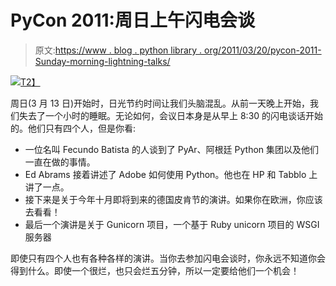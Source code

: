 # PyCon 2011:周日上午闪电会谈

> 原文:[https://www . blog . python library . org/2011/03/20/pycon-2011-Sunday-morning-lightning-talks/](https://www.blog.pythonlibrary.org/2011/03/20/pycon-2011-sunday-morning-lightning-talks/)

[![](../Images/404a7b432bc1cc0abd29b26f7d7351fc.png)T2】](http://us.pycon.org)

周日(3 月 13 日)开始时，日光节约时间让我们头脑混乱。从前一天晚上开始，我们失去了一个小时的睡眠。无论如何，会议日本身是从早上 8:30 的闪电谈话开始的。他们只有四个人，但是你看:

*   一位名叫 Fecundo Batista 的人谈到了 PyAr、阿根廷 Python 集团以及他们一直在做的事情。
*   Ed Abrams 接着讲述了 Adobe 如何使用 Python。他也在 HP 和 Tabblo 上讲了一点。
*   接下来是关于今年十月即将到来的德国皮肯节的演讲。如果你在欧洲，你应该去看看！
*   最后一个演讲是关于 Gunicorn 项目，一个基于 Ruby unicorn 项目的 WSGI 服务器

即使只有四个人也有各种各样的演讲。当你去参加闪电会谈时，你永远不知道你会得到什么。即使一个很烂，也只会烂五分钟，所以一定要给他们一个机会！